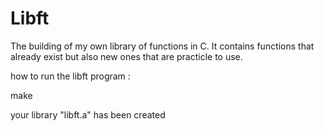 # Libft
The building of my own library of functions in C. It contains functions that already exist but also new ones that are practicle to use.

how to run the libft program :

make

your library "libft.a" has been created
